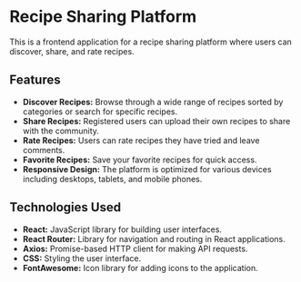 # Recipe Sharing Platform

This is a frontend application for a recipe sharing platform where users can discover, share, and rate recipes.

## Features

- **Discover Recipes:** Browse through a wide range of recipes sorted by categories or search for specific recipes.
- **Share Recipes:** Registered users can upload their own recipes to share with the community.
- **Rate Recipes:** Users can rate recipes they have tried and leave comments.
- **Favorite Recipes:** Save your favorite recipes for quick access.
- **Responsive Design:** The platform is optimized for various devices including desktops, tablets, and mobile phones.

## Technologies Used

- **React:** JavaScript library for building user interfaces.
- **React Router:** Library for navigation and routing in React applications.
- **Axios:** Promise-based HTTP client for making API requests.
- **CSS:** Styling the user interface.
- **FontAwesome:** Icon library for adding icons to the application.




